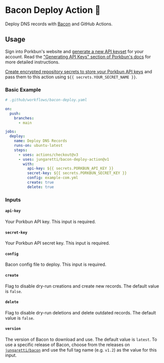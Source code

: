 # Bacon Deploy Action 🍳

Deploy DNS records with [Bacon](https://github.com/jungaretti/bacon) and GitHub Actions.

## Usage

Sign into Porkbun's website and [generate a new API keyset](https://porkbun.com/account/api) for your account. Read the ["Generating API Keys" section of Porkbun's docs](https://kb.porkbun.com/article/190-getting-started-with-the-porkbun-dns-api) for more detailed instructions.

[Create encrypted repository secrets to store your Porkbun API keys](https://docs.github.com/en/actions/security-guides/encrypted-secrets#creating-encrypted-secrets-for-a-repository) and pass them to this action using `${{ secrets.YOUR_SECRET_NAME }}`.

### Basic Example

```yaml
# .github/workflows/bacon-deploy.yaml

on:
  push:
    branches:
      - main

jobs:
  deploy:
    name: Deploy DNS Records
    runs-on: ubuntu-latest
    steps:
      - uses: actions/checkout@v3
      - uses: jungaretti/bacon-deploy-action@v1
        with:
          api-key: ${{ secrets.PORKBUN_API_KEY }}
          secret-key: ${{ secrets.PORKBUN_SECRET_KEY }}
          config: example-com.yml
          create: true
          delete: true
```

### Inputs

#### `api-key`

Your Porkbun API key. This input is required.

#### `secret-key`

Your Porkbun API secret key. This input is required.

#### `config`

Bacon config file to deploy. This input is required.

#### `create`

Flag to disable dry-run creations and create new records. The default value is `false`.

#### `delete`

Flag to disable dry-run deletions and delete outdated records. The default value is `false`.

#### `version`

The version of Bacon to download and use. The default value is `latest`. To use a specific release of Bacon, choose from the releases on [`jungaretti/bacon`](https://github.com/jungaretti/bacon/releases) and use the full tag name (e.g. `v1.2`) as the value for this input.
